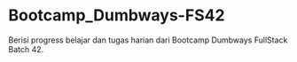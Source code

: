 # Bootcamp_Dumbways-FS42

Berisi progress belajar dan tugas harian dari Bootcamp Dumbways FullStack Batch 42.
